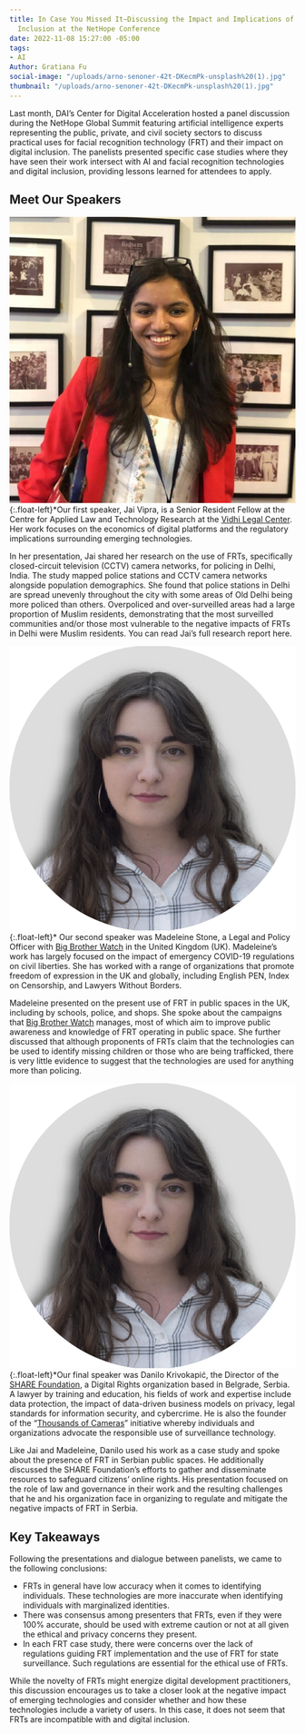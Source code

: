 ```yaml
---
title: In Case You Missed It—Discussing the Impact and Implications of AI on Digital
  Inclusion at the NetHope Conference
date: 2022-11-08 15:27:00 -05:00
tags:
- AI
Author: Gratiana Fu
social-image: "/uploads/arno-senoner-42t-DKecmPk-unsplash%20(1).jpg"
thumbnail: "/uploads/arno-senoner-42t-DKecmPk-unsplash%20(1).jpg"
---
```


Last month, DAI’s Center for Digital Acceleration hosted a panel discussion during the NetHope Global Summit featuring artificial intelligence experts representing the public, private, and civil society sectors to discuss practical uses for facial recognition technology (FRT) and their impact on digital inclusion. The panelists presented specific case studies where they have seen their work intersect with AI and facial recognition technologies and digital inclusion, providing lessons learned for attendees to apply. 

<!--more--> 

## Meet Our Speakers


![Jai-Vipra-Picture-JNC.jpg](/uploads/Jai-Vipra-Picture-JNC.jpg){:.float-left}*Our first speaker, Jai Vipra, is a Senior Resident Fellow at the Centre for Applied Law and Technology Research at the [Vidhi Legal Center](https://vidhilegalpolicy.in/). Her work focuses on the economics of digital platforms and the regulatory implications surrounding emerging technologies. 

In her presentation, Jai shared her research on the use of FRTs, specifically closed-circuit television (CCTV) camera networks, for policing in Delhi, India. The study mapped police stations and CCTV camera networks alongside population demographics. She found that police stations in Delhi are spread unevenly throughout the city with some areas of Old Delhi being more policed than others. Overpoliced and over-surveilled areas had a large proportion of Muslim residents, demonstrating that the most surveilled communities and/or those most vulnerable to the negative impacts of FRTs in Delhi were Muslim residents. You can read Jai’s full research report here.

![maddie.png](/uploads/maddie.png){:.float-left}* Our second speaker was Madeleine Stone, a Legal and Policy Officer with [Big Brother Watch](https://bigbrotherwatch.org.uk/) in the United Kingdom (UK). Madeleine’s work has largely focused on the impact of emergency COVID-19 regulations on civil liberties. She has worked with a range of organizations that promote freedom of expression in the UK and globally, including English PEN, Index on Censorship, and Lawyers Without Borders. 

Madeleine presented on the present use of FRT in public spaces in the UK, including by schools, police, and shops. She spoke about the campaigns that [Big Brother Watch](https://bigbrotherwatch.org.uk/) manages, most of which aim to improve public awareness and knowledge of FRT operating in public space. She further discussed that although proponents of FRTs claim that the technologies can be used to identify missing children or those who are being trafficked, there is very little evidence to suggest that the technologies are used for anything more than policing.

![maddie.png](/uploads/maddie.png){:.float-left}*Our final speaker was Danilo Krivokapić, the Director of the [SHARE Foundation](https://www.sharefoundation.info/en/), a Digital Rights organization based in Belgrade, Serbia. A lawyer by training and education, his fields of work and expertise include data protection, the impact of data-driven business models on privacy, legal standards for information security, and cybercrime. He is also the founder of the “[Thousands of Cameras](https://privacyinternational.org/case-study/3967/thousands-cameras-citizen-response-mass-biometric-surveillance)” initiative whereby individuals and organizations advocate the responsible use of surveillance technology.

Like Jai and Madeleine, Danilo used his work as a case study and spoke about the presence of FRT in Serbian public spaces. He additionally discussed the SHARE Foundation’s efforts to gather and disseminate resources to safeguard citizens’ online rights. His presentation focused on the role of law and governance in their work and the resulting challenges that he and his organization face in organizing to regulate and mitigate the negative impacts of FRT in Serbia.

## Key Takeaways
Following the presentations and dialogue between panelists, we came to the following conclusions: 
* FRTs in general have low accuracy when it comes to identifying individuals. These technologies are more inaccurate when identifying individuals with marginalized identities.
* There was consensus among presenters that FRTs, even if they were 100% accurate, should be used with extreme caution or not at all given the ethical and privacy concerns they present. 
* In each FRT case study, there were concerns over the lack of regulations guiding FRT implementation and the use of FRT for state surveillance. Such regulations are essential for the ethical use of FRTs. 

While the novelty of FRTs might energize digital development practitioners, this discussion encourages us to take a closer look at the negative impact of emerging technologies and consider whether and how these technologies include a variety of users. In this case, it does not seem that FRTs are incompatible with and digital inclusion.

